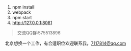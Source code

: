 ﻿1. npm install
2. webpack
3. npm start
4. http://127.0.0.1:8081

>交流QQ群:575513896

北京想换一个工作，有合适职位欢迎联系我，7117814@qq.com
